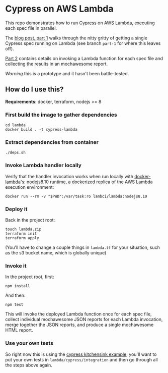 # Cypress on AWS Lambda

This repo demonstrates how to run [Cypress](https://cypress.io) on AWS Lambda, executing each spec file in parallel.

The [blog post, part 1](https://stuartsandine.com/cypress-on-aws-lambda-part-1) walks through the nitty gritty of getting a single
Cypress spec running on Lambda (see branch `part-1` for where this leaves off).

[Part 2](https://stuartsandine.com/cypress-on-aws-lambda-part-2) contains details on invoking a Lambda function for each spec file and collecting the results in an mochawesome report.

*Warning* this is a prototype and it hasn't been battle-tested.


## How do I use this?

**Requirements**: docker, terraform, nodejs >= 8

### First build the image to gather dependencies

```
cd lambda
docker build . -t cypress-lambda
```

### Extract dependencies from container

```
./deps.sh
```

### Invoke Lambda handler locally

Verify that the handler invocation works when run locally with 
[docker-lambda](https://github.com/lambci/docker-lambda)'s: nodejs8.10 runtime,
a dockerized replica of the AWS Lambda execution environment:

```
docker run --rm -v "$PWD":/var/task:ro lambci/lambda:nodejs8.10
```

### Deploy it

Back in the project root:

```
touch lambda.zip
terraform init
terraform apply
```
(You'll have to change a couple things in `lambda.tf` for your situation, 
such as the s3 bucket name, which is globally unique)

### Invoke it
In the project root, first:

```
npm install
```

And then:

```
npm test
```

This will invoke the deployed Lambda function once for each spec file, collect individual mochawesome JSON reports for each Lambda invocation, merge together the JSON reports, and produce a single mochawesome HTML report.


### Use your own tests

So right now this is using the [cypress kitchensink example](https://github.com/cypress-io/cypress-example-kitchensink); you'll want to put your own tests in `lambda/cypress/integration` and then go through all the steps above again.
